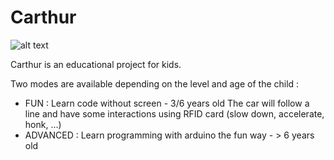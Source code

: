 # Carthur
![alt text](https://github.com/phsoftware/Carthur/blob/master/CarthurLogo.png?raw=true)

Carthur is an educational project for kids.

Two modes are available depending on the level and age of the child :
- FUN : Learn code without screen - 3/6 years old
The car will follow a line and have some interactions using RFID card (slow down, accelerate, honk, ...)
- ADVANCED : Learn programming with arduino the fun way - > 6 years old
